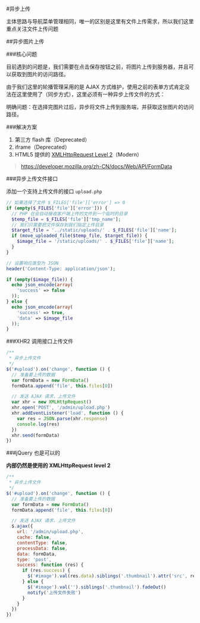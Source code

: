 #异步上传

主体思路与导航菜单管理相同，唯一的区别是这里有文件上传需求，所以我们这里重点关注文件上传问题

##异步图片上传

###核心问题

目前遇到的问题是，我们需要在点击保存按钮之前，将图片上传到服务器，并且可以获取到图片的访问路径。

由于我们这里的轮播管理采用的是 AJAX 方式维护，使用之前的表单方式肯定没法在这里使用了（同步方式），这里必须有一种异步上传文件的方式：

明确问题：在选择完图片过后，异步将文件上传到服务端，并获取这张图片的访问路径。

###解决方案

1. 第三方 flash 库（Deprecated）
2. iframe（Deprecated）
3. HTML5 提供的 [XMLHttpRequest Level 2](https://developer.mozilla.org/cn/docs/Web/API/XMLHttpRequest/Using_XMLHttpRequest#提交表单和上传文件)（Modern）

> https://developer.mozilla.org/zh-CN/docs/Web/API/FormData

###异步上传文件接口

添加一个支持上传文件的接口 `upload.php`

```php
// 如果选择了文件 $_FILES['file']['error'] => 0
if (empty($_FILES['file']['error'])) {
  // PHP 在会自动接收客户端上传的文件到一个临时的目录
  $temp_file = $_FILES['file']['tmp_name'];
  // 我们只需要把文件保存到我们指定上传目录
  $target_file = '../static/uploads/' . $_FILES['file']['name'];
  if (move_uploaded_file($temp_file, $target_file)) {
    $image_file = '/static/uploads/' . $_FILES['file']['name'];
  }
}

// 设置响应类型为 JSON
header('Content-Type: application/json');

if (empty($image_file)) {
  echo json_encode(array(
    'success' => false
  ));
} else {
  echo json_encode(array(
    'success' => true,
    'data' => $image_file
  ));
}
```

###XHR2 调用接口上传文件

```js
/**
 * 异步上传文件
 */
$('#upload').on('change', function () {
  // 准备要上传的数据
  var formData = new FormData()
  formData.append('file', this.files[0])

  // 发送 AJAX 请求，上传文件
  var xhr = new XMLHttpRequest()
  xhr.open('POST', '/admin/upload.php')
  xhr.addEventListener('load', function () {
    var res = JSON.parse(xhr.response)
    console.log(res)
  })
  xhr.send(formData)
})
```

###jQuery 也是可以的

**内部仍然是使用的 XMLHttpRequest level 2**

```js
/**
 * 异步上传文件
 */
$('#upload').on('change', function () {
  // 准备要上传的数据
  var formData = new FormData()
  formData.append('file', this.files[0])

  // 发送 AJAX 请求，上传文件
  $.ajax({
    url: '/admin/upload.php',
    cache: false,
    contentType: false,
    processData: false,
    data: formData,
    type: 'post',
    success: function (res) {
      if (res.success) {
        $('#image').val(res.data).siblings('.thumbnail').attr('src', res.data).fadeIn()
      } else {
        $('#image').val('').siblings('.thumbnail').fadeOut()
        notify('上传文件失败')
      }
    }
  })
})
```

